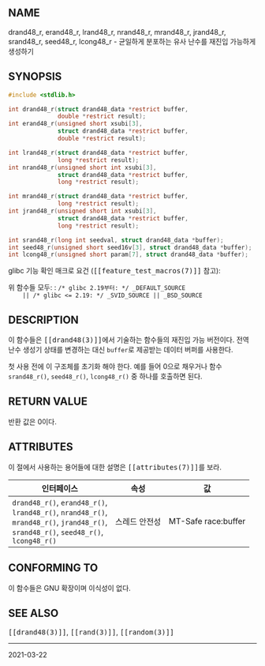 ## NAME

drand48_r, erand48_r, lrand48_r, nrand48_r, mrand48_r, jrand48_r, srand48_r, seed48_r, lcong48_r - 균일하게 분포하는 유사 난수를 재진입 가능하게 생성하기

## SYNOPSIS

```c
#include <stdlib.h>

int drand48_r(struct drand48_data *restrict buffer,
              double *restrict result);
int erand48_r(unsigned short xsubi[3],
              struct drand48_data *restrict buffer,
              double *restrict result);

int lrand48_r(struct drand48_data *restrict buffer,
              long *restrict result);
int nrand48_r(unsigned short int xsubi[3],
              struct drand48_data *restrict buffer,
              long *restrict result);

int mrand48_r(struct drand48_data *restrict buffer,
              long *restrict result);
int jrand48_r(unsigned short int xsubi[3],
              struct drand48_data *restrict buffer,
              long *restrict result);

int srand48_r(long int seedval, struct drand48_data *buffer);
int seed48_r(unsigned short seed16v[3], struct drand48_data *buffer);
int lcong48_r(unsigned short param[7], struct drand48_data *buffer);
```

glibc 기능 확인 매크로 요건 (<tt>[[feature_test_macros(7)]]</tt> 참고):

위 함수들 모두:
:   `/* glibc 2.19부터: */ _DEFAULT_SOURCE`<br>
    `    || /* glibc <= 2.19: */ _SVID_SOURCE || _BSD_SOURCE`

## DESCRIPTION

이 함수들은 <tt>[[drand48(3)]]</tt>에서 기술하는 함수들의 재진입 가능 버전이다. 전역 난수 생성기 상태를 변경하는 대신 `buffer`로 제공받는 데이터 버퍼를 사용한다.

첫 사용 전에 이 구조체를 초기화 해야 한다. 예를 들어 0으로 채우거나 함수 `srand48_r()`, `seed48_r()`, `lcong48_r()` 중 하나를 호출하면 된다.

## RETURN VALUE

반환 값은 0이다.

## ATTRIBUTES

이 절에서 사용하는 용어들에 대한 설명은 <tt>[[attributes(7)]]</tt>를 보라.

| 인터페이스 | 속성 | 값 |
| --- | --- | --- |
| `drand48_r()`, `erand48_r()`,<br>`lrand48_r()`, `nrand48_r()`,<br>`mrand48_r()`, `jrand48_r()`,<br>`srand48_r()`, `seed48_r()`,<br>`lcong48_r()` | 스레드 안전성 | MT-Safe race:buffer |

## CONFORMING TO

이 함수들은 GNU 확장이며 이식성이 없다.

## SEE ALSO

<tt>[[drand48(3)]]</tt>, <tt>[[rand(3)]]</tt>, <tt>[[random(3)]]</tt>

----

2021-03-22
